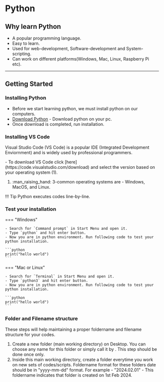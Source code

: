 # Python

## Why learn Python

- A popular programming language.
- Easy to learn.
- Used for web-development, Software-development and System-scripting.
- Can work on different platforms(Windows, Mac, Linux, Raspberry Pi etc).


---

## Getting Started

### Installing Python

- Before we start learning python, we must install python on our computers.
- [Download Python](https://www.python.org/downloads/) - Download python on your pc.
- Once download is completed, run installation. 

### Installing VS Code

Visual Studio Code (VS Code) is a popular IDE (Integrated Development Enviornment) and is widely used by professional programmers.

<div class="annotate" markdown>
- To download VS Code click [here](https://code.visualstudio.com/download) and select the version based on your operating system (1).

</div>

1. :man_raising_hand: 3-common operating systems are - Windows, MacOS, and Linux.

!!! Tip
    Python executes codes line-by-line.

### Test your installation

=== "Windows"

    - Search for `Command prompt` in Start Menu and open it.
    - Type `python` and hit enter button.
    - Now you are in python environment. Run following code to test your python installation.

    ```python
    print("hello world")
    ```

=== "Mac or Linux"

    - Search for `Terminal` in Start Menu and open it.
    - Type `python3` and hit enter button.
    - Now you are in python environment. Run following code to test your python installation.

    ```python
    print("hello world")
    ``` 


### Folder and Filename structure

These steps will help maintaining a proper foldername and filename structure for your codes. 

1. Create a new folder (main working directory) on Desktop. You can choose any name for this folder or simply call it by <yourname-python>. This step should be done once only.
2. Inside this main working directory, create a folder everytime you work on new sets of codes/scripts. Foldername format for these folders date should be in "yyyy-mm-dd" format. For example - "2024.02.01" - This foldername indicates that folder is created on 1st Feb 2024.





